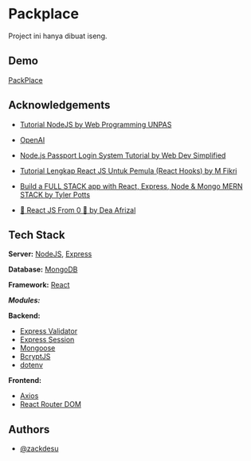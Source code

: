 # Packplace

Project ini hanya dibuat iseng.

## Demo

[PackPlace](http://www.packplace.my.id)

## Acknowledgements

- [Tutorial NodeJS by Web Programming UNPAS](https://www.youtube.com/watch?v=sSLJx5t4OJ4&list=PLFIM0718LjIW-XBdVOerYgKegBtD6rSfD)

- [OpenAI](https://openai.com)

- [Node.js Passport Login System Tutorial by Web Dev Simplified](https://youtu.be/-RCnNyD0L-s)

- [Tutorial Lengkap React JS Untuk Pemula (React Hooks) by M Fikri](https://www.youtube.com/watch?v=mNqZGTD-8os)

- [Build a FULL STACK app with React, Express, Node & Mongo MERN STACK by Tyler Potts](https://youtu.be/R81g-2r6ynM)

- [🍔 React JS From 0 🍔 by Dea Afrizal](https://www.youtube.com/watch?v=3Jgju76gS2g&list=PLc6SEcJkQ6DxQmmUzUilxRUNrJyeHDmX7)

## Tech Stack

**Server:** [NodeJS](https://nodejs.org), [Express](https://www.npmjs.com/package/express)

**Database:** [MongoDB](https://www.mongodb.com/)

**Framework:** [React](https://react.dev)

**_Modules:_**

**Backend:**

- [Express Validator](https://www.npmjs.com/package/express-validator)
- [Express Session](https://www.npmjs.com/package/express-session)
- [Mongoose](https://www.npmjs.com/package/mongoose)
- [BcryptJS](https://www.npmjs.com/package/bcryptjs)
- [dotenv](https://www.npmjs.com/package/dotenv)

**Frontend:**

- [Axios](https://www.npmjs.com/package/axios)
- [React Router DOM](https://www.npmjs.com/package/react-router-dom)

## Authors

- [@zackdesu](https://www.github.com/zackdesu)
